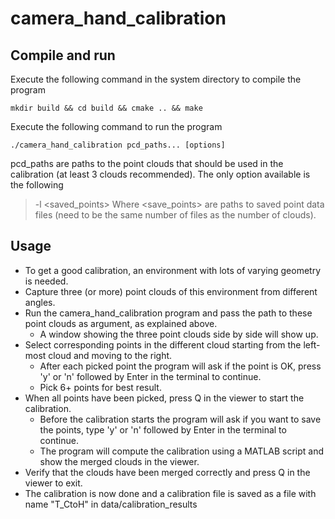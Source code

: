# camera_hand_calibration

## Compile and run
Execute the following command in the system directory to compile the program
```
mkdir build && cd build && cmake .. && make
```
Execute the following command to run the program
```
./camera_hand_calibration pcd_paths... [options]
```
pcd_paths are paths to the point clouds that should be used in the calibration (at least 3 clouds recommended).
The only option available is the following
> -l <saved_points> 
Where <save_points> are paths to saved point data files (need to be the same number of files as the number of clouds).

## Usage
* To get a good calibration, an environment with lots of varying geometry is needed. 
* Capture three (or more) point clouds of this environment from different angles. 
* Run the camera_hand_calibration program and pass the path to these point clouds as argument, as explained above. 
	* A window showing the three point clouds side by side will show up. 
* Select corresponding points in the different cloud starting from the left-most cloud and moving to the right. 
	* After each picked point the program will ask if the point is OK, press 'y' or 'n' followed by Enter in the terminal to continue. 
	* Pick 6+ points for best result. 
* When all points have been picked, press Q in the viewer to start the calibration. 
	* Before the calibration starts the program will ask if you want to save the points, type 'y' or 'n' followed by Enter in the terminal to continue. 
	* The program will compute the calibration using a MATLAB script and show the merged clouds in the viewer. 
* Verify that the clouds have been merged correctly and press Q in the viewer to exit.
* The calibration is now done and a calibration file is saved as a file with name "T_CtoH" in data/calibration_results
